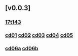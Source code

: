 ﻿## [v0.0.3]
### [17t143](17t143)
### [cd01](cd01) [cd02](cd02) [cd03](cd03) [cd04](cd04) [cd05](cd05)
### [cd06a](cd06a) [cd06b](cd06b)
